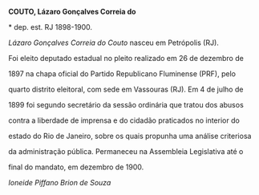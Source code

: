 **COUTO, Lázaro Gonçalves Correia do**



\* dep. est. RJ 1898-1900.



*Lázaro Gonçalves Correia do Couto* nasceu em Petrópolis (RJ).



Foi eleito deputado estadual no pleito realizado em 26 de dezembro de

1897 na chapa oficial do Partido Republicano Fluminense (PRF), pelo

quarto distrito eleitoral, com sede em Vassouras (RJ). Em 4 de julho de

1899 foi segundo secretário da sessão ordinária que tratou dos abusos

contra a liberdade de imprensa e do cidadão praticados no interior do

estado do Rio de Janeiro, sobre os quais propunha uma análise criteriosa

da administração pública. Permaneceu na Assembleia Legislativa até o

final do mandato, em dezembro de 1900.



*Ioneide Piffano Brion de Souza*



